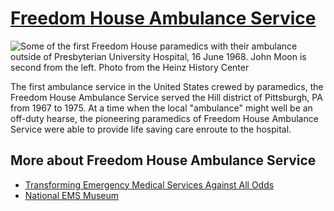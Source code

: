 # [Freedom House Ambulance Service](https://emsmuseum.org/collections/archives/service/freedomhousepa/)

![Some of the first Freedom House paramedics with their ambulance outside of Presbyterian University Hospital, 16 June 1968. John Moon is second from the left. Photo from the Heinz History Center](https://hillhistory.org/files/fullsize/c22e69c2ae10b260b62cb4449cf768d1.jpg)

The first ambulance service in the United States crewed by paramedics, the Freedom House Ambulance Service served the Hill district of Pittsburgh, PA from 1967 to 1975. At a time when the local "ambulance" might well be an off-duty hearse, the pioneering paramedics of Freedom House Ambulance Service were able to provide life saving care enroute to the hospital.

## More about Freedom House Ambulance Service

* [Transforming Emergency Medical Services Against All Odds](https://hillhistory.org/items/show/6)
* [National EMS Museum](https://emsmuseum.org/collections/archives/service/freedomhousepa/)
